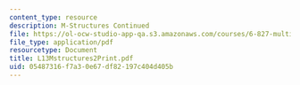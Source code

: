 ```yaml
---
content_type: resource
description: M-Structures Continued
file: https://ol-ocw-studio-app-qa.s3.amazonaws.com/courses/6-827-multithreaded-parallelism-languages-and-compilers-fall-2002/05487316f7a30e67df82197c404d405b_L13Mstructures2Print.pdf
file_type: application/pdf
resourcetype: Document
title: L13Mstructures2Print.pdf
uid: 05487316-f7a3-0e67-df82-197c404d405b
---
```

